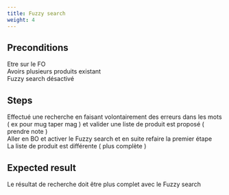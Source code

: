 ```yaml
---
title: Fuzzy search
weight: 4
---
```


## Preconditions

Etre sur le FO\
Avoirs plusieurs produits existant\
Fuzzy search désactivé
## Steps

Effectué une recherche en faisant volontairement des erreurs dans les mots ( ex pour mug taper mag ) et valider une liste de produit est proposé ( prendre note )\
Aller en BO et activer le Fuzzy search et en suite refaire la premier étape\
La liste de produit est différente ( plus complète )

## Expected result

Le résultat de recherche doit être plus complet avec le Fuzzy search

